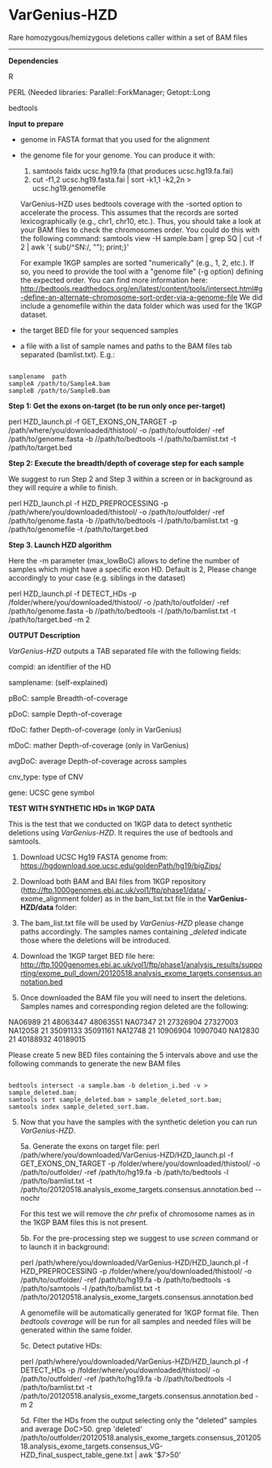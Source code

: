 # VarGenius-HZD

Rare homozygous/hemizygous deletions caller within a set of BAM files

----------------------------------------

**Dependencies**

R

PERL (Needed libraries: Parallel::ForkManager; Getopt::Long

bedtools


**Input to prepare**

- genome in FASTA format that you used for the alignment
- the genome file for your genome. You can produce it with:
	1. samtools faidx ucsc.hg19.fa (that produces ucsc.hg19.fa.fai)
	2.  cut -f1,2 ucsc.hg19.fasta.fai | sort -k1,1 -k2,2n  > ucsc.hg19.genomefile

	VarGenius-HZD uses bedtools coverage with the -sorted option to accelerate the process. This assumes that the records are sorted lexicographically (e.g., chr1, chr10, etc.). 
	Thus, you should take a look at your BAM files to check the chromosomes order. You could do this with the following command:
	samtools view -H sample.bam | grep SQ | cut -f 2 | awk '{ sub(/^SN:/, ""); print;}'

	For example 1KGP samples are sorted "numerically" (e.g., 1, 2, etc.).  If so, you need to provide the tool with a "genome file" (-g option) defining the expected order. 
	You can find more information here:
	http://bedtools.readthedocs.org/en/latest/content/tools/intersect.html#g-define-an-alternate-chromosome-sort-order-via-a-genome-file
	We did include a genomefile within the data folder which was used for the 1KGP dataset.
	 
- the target BED file for your sequenced samples
- a file with a list of sample names and paths to the BAM files tab separated (bamlist.txt). 
  E.g.:

```

samplename	path
sampleA	/path/to/SampleA.bam
sampleB	/path/to/SampleB.bam

```


**Step 1: Get the exons on-target (to be run only once per-target)**

perl HZD_launch.pl -f GET\_EXONS\_ON\_TARGET -p /path/where/you/downloaded/thistool/ -o /path/to/outfolder/ -ref /path/to/genome.fasta -b //path/to/bedtools -l /path/to/bamlist.txt  -t /path/to/target.bed

**Step 2: Execute the breadth/depth of coverage step for each sample**

We suggest to run Step 2 and Step 3 within a screen or in background as they will require a while to finish.

perl HZD_launch.pl -f HZD\_PREPROCESSING -p /path/where/you/downloaded/thistool/ -o /path/to/outfolder/ -ref /path/to/genome.fasta -b //path/to/bedtools -l /path/to/bamlist.txt -g /path/to/genomefile  -t /path/to/target.bed

**Step 3. Launch HZD algorithm**

Here the -m parameter (max_lowBoC) allows to define the number of samples which might have a specific exon HD.
Default is 2, Please change accordingly to your case (e.g. siblings in the dataset) 

perl HZD_launch.pl -f DETECT\_HDs -p /folder/where/you/downloaded/thistool/ -o /path/to/outfolder/ -ref /path/to/genome.fasta -b //path/to/bedtools -l /path/to/bamlist.txt  -t /path/to/target.bed -m 2


**OUTPUT Description**

*VarGenius-HZD* outputs a TAB separated file with the following fields:

compid: an identifier of the HD

samplename: (self-explained)

pBoC: sample Breadth-of-coverage

pDoC: sample Depth-of-coverage

fDoC: father Depth-of-coverage (only in VarGenius)

mDoC: mather Depth-of-coverage (only in VarGenius)

avgDoC: average Depth-of-coverage across samples

cnv_type: type of CNV

gene: UCSC gene symbol



**TEST WITH SYNTHETIC HDs in 1KGP DATA**

This is the test that we conducted on 1KGP data to detect synthetic deletions using *VarGenius-HZD*. 
It requires the use of bedtools and samtools.

1. Download UCSC Hg19 FASTA genome from: https://hgdownload.soe.ucsc.edu/goldenPath/hg19/bigZips/
1. Download both BAM and BAI files from 1KGP repository (http://ftp.1000genomes.ebi.ac.uk/vol1/ftp/phase1/data/ - exome\_alignment folder) as in the bam_list.txt file in the **VarGenius-HZD/data** folder: 
	
2. The bam_list.txt file will be used by *VarGenius-HZD* please change paths accordingly. The samples names containing *\_deleted* indicate those where the deletions will be introduced.
3. Download the 1KGP target BED file here: http://ftp.1000genomes.ebi.ac.uk/vol1/ftp/phase1/analysis_results/supporting/exome_pull_down/20120518.analysis_exome_targets.consensus.annotation.bed
4. Once downloaded the BAM file you will need to insert the deletions. Samples names and corresponding region deleted are the following:
	
NA06989 21 48063447 48063551
NA07347 21 27326904 27327003
NA12058 21 35091133 35091161
NA12748 21 10906904 10907040
NA12830 21 40188932 40189015

Please create 5 new BED files containing the 5 intervals above and use the following commands to generate the new BAM files
	
```
	
bedtools intersect -a sample.bam -b deletion_i.bed -v > sample_deleted.bam; 
samtools sort sample_deleted.bam > sample_deleted_sort.bam; 
samtools index sample_deleted_sort.bam.

```

5. Now that you have the samples with the synthetic deletion you can run *VarGenius-HZD*. 

	5a. Generate the exons on target file:
	perl /path/where/you/downloaded/VarGenius-HZD/HZD\_launch.pl -f GET\_EXONS\_ON\_TARGET -p /folder/where/you/downloaded/thistool/ -o /path/to/outfolder/ -ref /path/to/hg19.fa -b /path/to/bedtools -l /path/to/bamlist.txt  -t /path/to/20120518.analysis_exome_targets.consensus.annotation.bed --nochr

	For this test we will remove the *chr* prefix of chromosome names as in the 1KGP BAM files this is not present.

	5b. For the pre-processing step we suggest to use *screen* command or to launch it in background:
	
	perl /path/where/you/downloaded/VarGenius-HZD/HZD\_launch.pl -f HZD\_PREPROCESSING -p /folder/where/you/downloaded/thistool/ -o /path/to/outfolder/ -ref /path/to/hg19.fa -b /path/to/bedtools -s /path/to/samtools -l /path/to/bamlist.txt  -t /path/to/20120518.analysis_exome_targets.consensus.annotation.bed
	
	A genomefile will be automatically generated for 1KGP format file. Then *bedtools coverage* will be run for all samples and needed files will be generated within the same folder.
	
	5c. Detect putative HDs:
	
	perl /path/where/you/downloaded/VarGenius-HZD/HZD_launch.pl -f DETECT\_HDs -p /folder/where/you/downloaded/thistool/ -o /path/to/outfolder/ -ref /path/to/hg19.fa -b //path/to/bedtools -l /path/to/bamlist.txt  -t /path/to/20120518.analysis_exome_targets.consensus.annotation.bed -m 2


	5d. Filter the HDs from the output selecting only the "deleted" samples and average DoC>50.
	grep 'deleted' /path/to/outfolder/20120518.analysis_exome_targets.consensus_20120518.analysis_exome_targets.consensus_VG-HZD_final_suspect_table_gene.txt | awk '$7>50'
	


